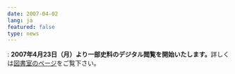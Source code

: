 ```yaml
---
date: 2007-04-02
lang: ja
featured: false
type: news
---
```

: <strong>2007年4月23日（月）より一部史料のデジタル閲覧を開始いたします。</strong>詳しくは<a href="http://www.hi.u-tokyo.ac.jp/tosho/tosho.html">図書室のページ</a>をご覧下さい。
